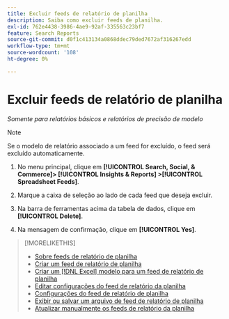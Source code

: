 ```yaml
---
title: Excluir feeds de relatório de planilha
description: Saiba como excluir feeds de planilha.
exl-id: 762e4438-3986-4ae9-92af-335563c23bf7
feature: Search Reports
source-git-commit: d0f1c413134a0868ddec79ded7672af316267edd
workflow-type: tm+mt
source-wordcount: '108'
ht-degree: 0%

---
```


# Excluir feeds de relatório de planilha

*Somente para relatórios básicos e relatórios de precisão de modelo*

>[!NOTE]
>
>Se o modelo de relatório associado a um feed for excluído, o feed será excluído automaticamente.

1. No menu principal, clique em **[!UICONTROL Search, Social, & Commerce]> [!UICONTROL Insights & Reports] >[!UICONTROL Spreadsheet Feeds]**.

1. Marque a caixa de seleção ao lado de cada feed que deseja excluir.

1. Na barra de ferramentas acima da tabela de dados, clique em **[!UICONTROL Delete]**.

1. Na mensagem de confirmação, clique em **[!UICONTROL Yes]**.

>[!MORELIKETHIS]
>
>* [Sobre feeds de relatório de planilha](spreadsheet-feed-about.md)
>* [Criar um feed de relatório de planilha](spreadsheet-feed-create.md)
>* [Criar um [!DNL Excel] modelo para um feed de relatório de planilha](spreadsheet-feed-create-excel-template.md)
>* [Editar configurações do feed de relatório da planilha](spreadsheet-feed-edit.md)
>* [Configurações do feed de relatório de planilha](spreadsheet-feed-settings.md)
>* [Exibir ou salvar um arquivo de feed de relatório de planilha](spreadsheet-feed-view-or-save.md)
>* [Atualizar manualmente os feeds de relatório da planilha](spreadsheet-feed-refresh.md)

